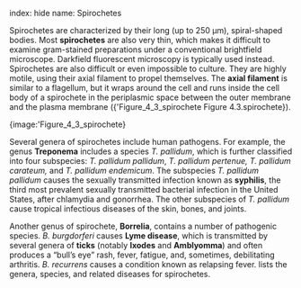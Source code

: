index: hide
name: Spirochetes

Spirochetes are characterized by their long (up to 250 μm), spiral-shaped bodies. Most  **spirochetes** are also very thin, which makes it difficult to examine gram-stained preparations under a conventional brightfield microscope. Darkfield fluorescent microscopy is typically used instead. Spirochetes are also difficult or even impossible to culture. They are highly motile, using their axial filament to propel themselves. The  **axial filament** is similar to a flagellum, but it wraps around the cell and runs inside the cell body of a spirochete in the periplasmic space between the outer membrane and the plasma membrane ({'Figure_4_3_spirochete Figure 4.3.spirochete}).


{image:'Figure_4_3_spirochete}
        

Several genera of spirochetes include human pathogens. For example, the genus  **Treponema** includes a species  *T. pallidum*, which is further classified into four subspecies:  *T. pallidum pallidum*,  *T. pallidum pertenue, T. pallidum carateum,* and  *T. pallidum endemicum*. The subspecies  *T. pallidum pallidum* causes the sexually transmitted infection known as  **syphilis**, the third most prevalent sexually transmitted bacterial infection in the United States, after chlamydia and gonorrhea. The other subspecies of  *T. pallidum* cause tropical infectious diseases of the skin, bones, and joints.

Another genus of spirochete,  **Borrelia**, contains a number of pathogenic species.  *B. burgdorferi* causes  **Lyme disease**, which is transmitted by several genera of  **ticks** (notably  **Ixodes** and  **Amblyomma**) and often produces a “bull’s eye” rash, fever, fatigue, and, sometimes, debilitating arthritis.  *B. recurrens* causes a condition known as relapsing fever.  lists the genera, species, and related diseases for spirochetes.
